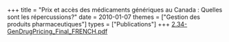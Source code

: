 +++
title = "Prix et accès des médicaments génériques au Canada : Quelles sont les répercussions?"
date = 2010-01-07
themes = ["Gestion des produits pharmaceutiques"]
types = ["Publications"]
+++
[2.34-GenDrugPricing_Final_FRENCH.pdf](/files/2.34-GenDrugPricing_Final_FRENCH.pdf)
